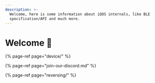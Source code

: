 ```yaml
---
description: >-
  Welcome, here is some information about iQOS internals, like BLE
  specification/API and much more.
---
```


# Welcome 👋



{% page-ref page="device/" %}

{% page-ref page="join-our-discord.md" %}

{% page-ref page="reversing/" %}





